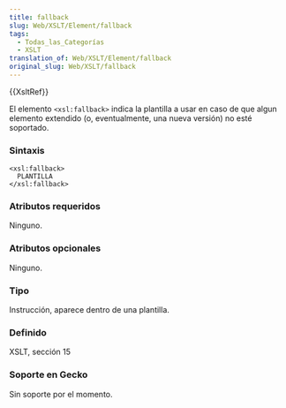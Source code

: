 ```yaml
---
title: fallback
slug: Web/XSLT/Element/fallback
tags:
  - Todas_las_Categorías
  - XSLT
translation_of: Web/XSLT/Element/fallback
original_slug: Web/XSLT/fallback
---
```


{{XsltRef}}

El elemento `<xsl:fallback>` indica la plantilla a usar en caso de que algun elemento extendido (o, eventualmente, una nueva versión) no esté soportado.

### Sintaxis

```
<xsl:fallback>
  PLANTILLA
</xsl:fallback>
```

### Atributos requeridos

Ninguno.

### Atributos opcionales

Ninguno.

### Tipo

Instrucción, aparece dentro de una plantilla.

### Definido

XSLT, sección 15

### Soporte en Gecko

Sin soporte por el momento.
